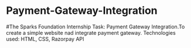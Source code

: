 # Payment-Gateway-Integration
#The Sparks Foundation Internship 
Task: Payment Gateway Integration.To create a simple website nad integrate payment gateway.
Technologies used:
 HTML, CSS, Razorpay API
